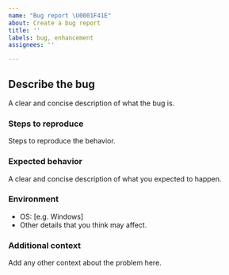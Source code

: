 ```yaml
---
name: "Bug report \U0001F41E"
about: Create a bug report
title: ''
labels: bug, enhancement
assignees: ''

---
```


## Describe the bug
A clear and concise description of what the bug is.

### Steps to reproduce
Steps to reproduce the behavior.

### Expected behavior
A clear and concise description of what you expected to happen.

### Environment
 - OS: [e.g. Windows]
 - Other details that you think may affect.

### Additional context
Add any other context about the problem here.
